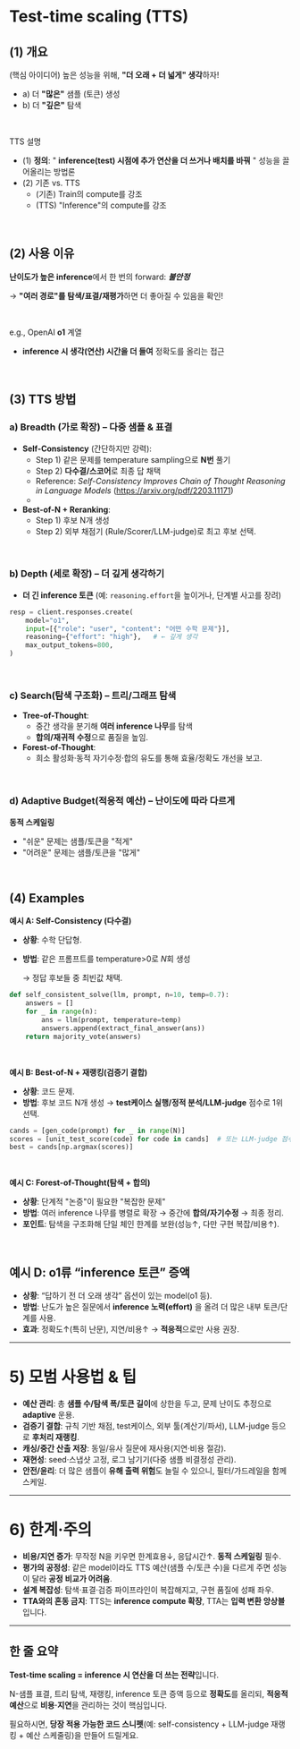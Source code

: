 # Test-time scaling (TTS)

## (1) 개요

(핵심 아이디어) 높은 성능을 위해, **"더 오래 + 더 넓게" 생각**하자!

- a) 더 **"많은"** 샘플 (토큰) 생성
- b) 더 **"깊은"** 탐색

<br>

TTS 설명

- (1) **정의**:  " **inference(test) 시점에 추가 연산을 더 쓰거나 배치를 바꿔** " 성능을 끌어올리는 방법론
- (2) 기존 vs. TTS
  - (기존) Train의 compute를 강조
  - (TTS) "Inference"의 compute를 강조

<br>

## (2) 사용 이유

**난이도가 높은 inference**에서 한 번의 forward: ***불안정***

$\rightarrow$ **"여러 경로"를 탐색/표결/재평가**하면 더 좋아질 수 있음을 확인!

<br>

e.g., OpenAI **o1** 계열

- **inference 시 생각(연산) 시간을 더 들여** 정확도를 올리는 접근

<br>

## (3) TTS 방법

### a) **Breadth (가로 확장)** – 다중 샘플 & 표결

- **Self-Consistency** (간단하지만 강력):
  - Step 1) 같은 문제를 temperature sampling으로 **N번** 풀기
  - Step 2) **다수결/스코어**로 최종 답 채택
  - Reference: *Self-Consistency Improves Chain of Thought Reasoning in Language Models* (https://arxiv.org/pdf/2203.11171)
  - 
- **Best-of-N + Reranking**: 
  - Step 1) 후보 N개 생성 
  - Step 2) 외부 채점기 (Rule/Scorer/LLM-judge)로 최고 후보 선택.

<br>

### b) **Depth (세로 확장)** – 더 깊게 생각하기

- **더 긴 inference 토큰** (예: `reasoning.effort`을 높이거나, 단계별 사고를 장려)

```python
resp = client.responses.create(
    model="o1",
    input=[{"role": "user", "content": "어떤 수학 문제"}],
    reasoning={"effort": "high"},   # ← 깊게 생각
    max_output_tokens=800,
)
```

<br>

### c) **Search(탐색 구조화)** – 트리/그래프 탐색

- **Tree-of-Thought**:
  - 중간 생각을 분기해 **여러 inference 나무**를 탐색
  - **합의/재귀적 수정**으로 품질을 높임. 
- **Forest-of-Thought**: 
  - 희소 활성화·동적 자기수정·합의 유도를 통해 효율/정확도 개선을 보고. 

<br>

### d) **Adaptive Budget(적응적 예산)** – 난이도에 따라 다르게

**동적 스케일링**

- "쉬운" 문제는 샘플/토큰을 "적게"
- "어려운" 문제는 샘플/토큰을 "많게"

<br>

## (4) Examples

**예시 A: Self-Consistency (다수결)**

- **상황**: 수학 단답형.

- **방법**: 같은 프롬프트를 temperature>0로 $N$회 생성 

  → 정답 후보들 중 최빈값 채택.

```python
def self_consistent_solve(llm, prompt, n=10, temp=0.7):
    answers = []
    for _ in range(n):
        ans = llm(prompt, temperature=temp)
        answers.append(extract_final_answer(ans))
    return majority_vote(answers)
```

<br>

**예시 B: Best-of-N + 재랭킹(검증기 결합)**

- **상황**: 코드 문제.
- **방법**: 후보 코드 N개 생성 → **test케이스 실행/정적 분석/LLM-judge** 점수로 1위 선택.

```python
cands = [gen_code(prompt) for _ in range(N)]
scores = [unit_test_score(code) for code in cands]  # 또는 LLM-judge 점수
best = cands[np.argmax(scores)]
```

<br>

**예시 C: Forest-of-Thought(탐색 + 합의)**

- **상황**: 단계적 "논증"이 필요한 "복잡한 문제"
- **방법**: 여러 inference 나무를 병렬로 확장 → 중간에 **합의/자기수정** → 최종 정리.
- **포인트**: 탐색을 구조화해 단일 체인 한계를 보완(성능↑, 다만 구현 복잡/비용↑). 

<br>





## **예시 D: o1류 “inference 토큰” 증액**





- **상황**: “답하기 전 더 오래 생각” 옵션이 있는 model(o1 등).
- **방법**: 난도가 높은 질문에서 **inference 노력(effort)** 을 올려 더 많은 내부 토큰/단계를 사용.
- **효과**: 정확도↑(특히 난문), 지연/비용↑ → **적응적**으로만 사용 권장. 





------





# **5) 모범 사용법 & 팁**





- **예산 관리**: 총 **샘플 수/탐색 폭/토큰 길이**에 상한을 두고, 문제 난이도 추정으로 **adaptive** 운용. 
- **검증기 결합**: 규칙 기반 채점, test케이스, 외부 툴(계산기/파서), LLM-judge 등으로 **후처리 재랭킹**.
- **캐싱/중간 산출 저장**: 동일/유사 질문에 재사용(지연·비용 절감).
- **재현성**: seed·스냅샷 고정, 로그 남기기(다중 샘플 비결정성 관리).
- **안전/윤리**: 더 많은 샘플이 **유해 출력 위험**도 늘릴 수 있으니, 필터/가드레일을 함께 스케일.





------





# **6) 한계·주의**





- **비용/지연 증가**: 무작정 N을 키우면 한계효용↓, 응답시간↑. **동적 스케일링** 필수. 
- **평가의 공정성**: 같은 model이라도 TTS 예산(샘플 수/토큰 수)을 다르게 주면 성능이 달라 **공정 비교가 어려움**.
- **설계 복잡성**: 탐색·표결·검증 파이프라인이 복잡해지고, 구현 품질에 성패 좌우.
- **TTA와의 혼동 금지**: TTS는 **inference compute 확장**, TTA는 **입력 변환 앙상블**입니다. 





------





## **한 줄 요약**





**Test-time scaling = inference 시 연산을 더 쓰는 전략**입니다.

N-샘플 표결, 트리 탐색, 재랭킹, inference 토큰 증액 등으로 **정확도**를 올리되, **적응적 예산**으로 **비용·지연**을 관리하는 것이 핵심입니다. 



필요하시면, **당장 적용 가능한 코드 스니펫**(예: self-consistency + LLM-judge 재랭킹 + 예산 스케줄링)을 만들어 드릴게요.